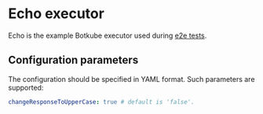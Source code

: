 # Echo executor

Echo is the example Botkube executor used during [e2e tests](../../../test/e2e).

## Configuration parameters

The configuration should be specified in YAML format. Such parameters are supported:

```yaml
changeResponseToUpperCase: true # default is 'false'.
```

